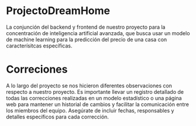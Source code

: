 # ProjectoDreamHome
La conjunción del backend y frontend de nuestro proyecto para la concentración de inteligencia artificial avanzada, que busca usar un modelo de machine learning para la predicción del precio de una casa con caracterísitcas específicas.

# Correciones

A lo largo del proyecto se nos hicieron diferentes observaciones con respecto a nuestro proyecto.
Es importante llevar un registro detallado de todas las correcciones realizadas en un modelo estadístico o una página web para mantener un historial de cambios y facilitar la comunicación entre los miembros del equipo. Asegúrate de incluir fechas, responsables y detalles específicos para cada corrección.
